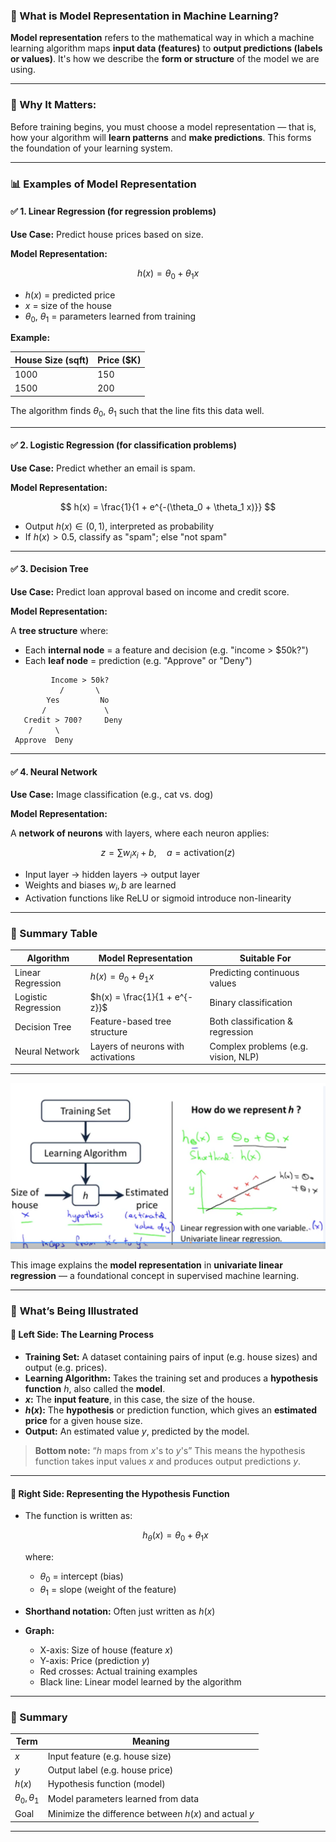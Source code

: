 ### 🧠 What is Model Representation in Machine Learning?

**Model representation** refers to the mathematical way in which a machine learning algorithm maps **input data (features)** to **output predictions (labels or values)**. It's how we describe the **form or structure** of the model we are using.

---

### 📐 Why It Matters:

Before training begins, you must choose a model representation — that is, how your algorithm will **learn patterns** and **make predictions**. This forms the foundation of your learning system.

---

### 📊 Examples of Model Representation

#### ✅ 1. **Linear Regression (for regression problems)**

**Use Case:** Predict house prices based on size.

**Model Representation:**

$$
h(x) = \theta_0 + \theta_1 x
$$

* $h(x)$ = predicted price
* $x$ = size of the house
* $\theta_0$, $\theta_1$ = parameters learned from training

**Example:**

| House Size (sqft) | Price (\$K) |
| ----------------- | ----------- |
| 1000              | 150         |
| 1500              | 200         |

The algorithm finds $\theta_0$, $\theta_1$ such that the line fits this data well.

---

#### ✅ 2. **Logistic Regression (for classification problems)**

**Use Case:** Predict whether an email is spam.

**Model Representation:**

$$
h(x) = \frac{1}{1 + e^{-(\theta_0 + \theta_1 x)}}
$$

* Output $h(x) \in (0, 1)$, interpreted as probability
* If $h(x) > 0.5$, classify as "spam"; else "not spam"

---

#### ✅ 3. **Decision Tree**

**Use Case:** Predict loan approval based on income and credit score.

**Model Representation:**

A **tree structure** where:

* Each **internal node** = a feature and decision (e.g. "income > \$50k?")
* Each **leaf node** = prediction (e.g. "Approve" or "Deny")

```
         Income > 50k?
           /       \
        Yes         No
       /             \
   Credit > 700?     Deny
    /     \
 Approve  Deny
```

---

#### ✅ 4. **Neural Network**

**Use Case:** Image classification (e.g., cat vs. dog)

**Model Representation:**

A **network of neurons** with layers, where each neuron applies:

$$
z = \sum w_ix_i + b,\quad a = \text{activation}(z)
$$

* Input layer → hidden layers → output layer
* Weights and biases $w_i, b$ are learned
* Activation functions like ReLU or sigmoid introduce non-linearity

---

### 📌 Summary Table

| Algorithm           | Model Representation               | Suitable For                        |
| ------------------- | ---------------------------------- | ----------------------------------- |
| Linear Regression   | $h(x) = \theta_0 + \theta_1 x$     | Predicting continuous values        |
| Logistic Regression | $h(x) = \frac{1}{1 + e^{-z}}$      | Binary classification               |
| Decision Tree       | Feature-based tree structure       | Both classification & regression    |
| Neural Network      | Layers of neurons with activations | Complex problems (e.g. vision, NLP) |

---

![Model Repesentation - Coursera](images/ModelRepesentation.png)

This image explains the **model representation** in **univariate linear regression** — a foundational concept in supervised machine learning.

---

### 🧠 **What’s Being Illustrated**

#### 🔄 Left Side: The Learning Process

* **Training Set:** A dataset containing pairs of input (e.g. house sizes) and output (e.g. prices).
* **Learning Algorithm:** Takes the training set and produces a **hypothesis function** $h$, also called the **model**.
* **$x$:** The **input feature**, in this case, the size of the house.
* **$h(x)$:** The **hypothesis** or prediction function, which gives an **estimated price** for a given house size.
* **Output:** An estimated value $y$, predicted by the model.

> **Bottom note:**
> “$h$ maps from $x$'s to $y$'s”
> This means the hypothesis function takes input values $x$ and produces output predictions $y$.

---

#### 🧮 Right Side: Representing the Hypothesis Function

* The function is written as:

  $$
  h_\theta(x) = \theta_0 + \theta_1 x
  $$

  where:

  * $\theta_0$ = intercept (bias)
  * $\theta_1$ = slope (weight of the feature)

* **Shorthand notation:** Often just written as $h(x)$

* **Graph:**

  * X-axis: Size of house (feature $x$)
  * Y-axis: Price (prediction $y$)
  * Red crosses: Actual training examples
  * Black line: Linear model learned by the algorithm

---

### 📌 Summary

| Term                 | Meaning                                               |
| -------------------- | ----------------------------------------------------- |
| $x$                  | Input feature (e.g. house size)                       |
| $y$                  | Output label (e.g. house price)                       |
| $h(x)$               | Hypothesis function (model)                           |
| $\theta_0, \theta_1$ | Model parameters learned from data                    |
| Goal                 | Minimize the difference between $h(x)$ and actual $y$ |

---
